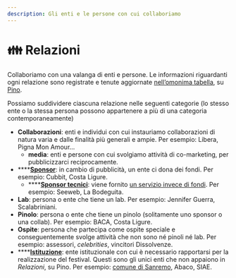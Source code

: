 ```yaml
---
description: Gli enti e le persone con cui collaboriamo
---
```


# 👪 Relazioni

Collaboriamo con una valanga di enti e persone. Le informazioni riguardanti ogni relazione sono registrate e tenute aggiornate [nell’omonima tabella](https://pino.scambi.org/database/61/table/320), su [Pino](../pino.md).

Possiamo suddividere ciascuna relazione nelle seguenti categorie (lo stesso ente o la stessa persona possono appartenere a più di una categoria contemporaneamente)

* **Collaborazioni**: enti e individui con cui instauriamo collaborazioni di natura varia e dalle finalità più generali e ampie. Per esempio: Libera, Pigna Mon Amour…
  * **media**: enti e persone con cui svolgiamo attività di co-marketing, per pubblicizzarci reciprocamente.
* ****[**Sponsor**](../palanche/sponsor.md): in cambio di pubblicità, un ente ci dona dei fondi. Per esempio: Cubbit, Costa Ligure.
  * ****[**Sponsor tecnici**](../palanche/sponsor.md#definition): viene fornito [un servizio invece di fondi](../palanche/sponsor.md#definition). Per esempio: Seeweb, La Bodeguita.
* **Lab**: persona o ente che tiene un lab. Per esempio: Jennifer Guerra, Scalabriniani.
* **Pinolo**: persona o ente che tiene un pinolo (solitamente uno sponsor o una collab). Per esempio: BACA, Costa Ligure.
* **Ospite**: persona che partecipa come ospite speciale e conseguentemente svolge attività che non sono né pinoli né lab. Per esempio: assessori, _celebrities_, vincitori Dissolvenze.
* ****[**Istituzione**](istituzioni/): ente istituzionale con cui è necessario rapportarsi per la realizzazione del festival. Questi sono gli unici enti che non appaiono in _Relazioni_, su Pino. Per esempio: [comune di Sanremo](istituzioni/), Abaco, SIAE.
